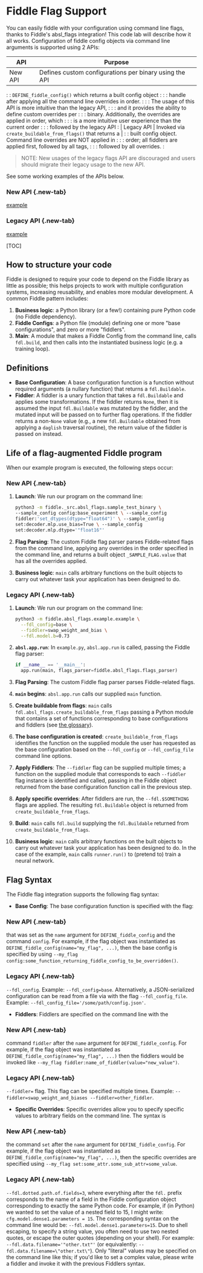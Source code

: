 # Fiddle Flag Support

<!--#include file="google/flags_code_lab_header.md"-->

You can easily fiddle with your configuration using command line flags, thanks
to Fiddle's absl_flags integration! This code lab will describe how it all
works. Configuration of fiddle config objects via command line arguments is
supported using 2 APIs:

| API        | Purpose                                                         |
| ---------- | --------------------------------------------------------------- |
| New API    | Defines custom configurations per binary using the API          |
:            : `DEFINE_fiddle_config()` which returns a built config object    :
:            : handle after applying all the command line overrides in order.  :
:            : The usage of this API is more intuitive than the legacy API,    :
:            : and it provides the ability to define custom overrides per      :
:            : binary. Additionally, the overrides are applied in order, which :
:            : is a more intuitive user experience than the current order      :
:            : followed by the legacy API                                      :
| Legacy API | Invoked via `create_buildable_from_flags()` that returns a      |
:            : built config object. Command line overrides are NOT applied in  :
:            : order; all fiddlers are applied first, followed by all tags,    :
:            : followed by all overrides.                                      :

> NOTE: New usages of the legacy flags API are discouraged and users should
> migrate their legacy usage to the new API.

See some working examples of the APIs below.

<section class="tabs" markdown=1>

### New API {.new-tab}

[example](http://github.com/google/fiddle/tree/main/fiddle/_src/absl_flags/sample_test_binary.py)

### Legacy API {.new-tab}

[example](http://github.com/google/fiddle/tree/main/fiddle/absl_flags/example)

</section>

[TOC]

## How to structure your code

Fiddle is designed to require your code to depend on the Fiddle library as
little as possible; this helps projects to work with multiple configuration
systems, increasing reusability, and enables more modular development. A common
Fiddle pattern includes:

1.  **Business logic**: a Python library (or a few!) containing pure Python code
    (no Fiddle dependency).
2.  **Fiddle Configs**: a Python file (module) defining one or more "base
    configurations", and zero or more "fiddlers".
3.  **Main**: A module that makes a Fiddle Config from the command line, calls
    `fdl.build`, and then calls into the instantiated business logic (e.g. a
    training loop).

## Definitions

-   **Base Configuration**: A base configuration function is a function without
    required arguments (a nullary function) that returns a `fdl.Buildable`.
-   **Fiddler**: A fiddler is a unary function that takes a `fdl.Buildable` and
    applies some transformations. If the fiddler returns `None`, then it is
    assumed the input `fdl.Buildable` was mutated by the fiddler, and the
    mutated input will be passed on to further flag operations. If the fiddler
    returns a non-`None` value (e.g., a new `fdl.Buildable` obtained from
    applying a `daglish` traversal routine), the return value of the fiddler is
    passed on instead.

## Life of a flag-augmented Fiddle program

When our example program is executed, the following steps occur:

<section class="tabs" markdown=1>

### New API {.new-tab}

1.  **Launch**: We run our program on the command line:

    ```sh
    python3 -m fiddle._src.absl_flags.sample_test_binary \
    --sample_config config:base_experiment \ --sample_config
    fiddler:'set_dtypes(dtype="float64")' \ --sample_config
    set:decoder.mlp.use_bias=True \ --sample_config
    set:decoder.mlp.dtype='"float16"'
    ```

2.  **Flag Parsing**: The custom Fiddle flag parser parses Fiddle-related flags
    from the command line, applying any overrides in the order specified in the
    command line, and returns a built object `_SAMPLE_FLAG.value` that has all
    the overrides applied.

3.  **Business logic**: `main` calls arbitrary functions on the built objects to
    carry out whatever task your application has been designed to do.

### Legacy API {.new-tab}

1.  **Launch**: We run our program on the command line:

    ```sh
    python3 -m fiddle.absl_flags.example.example \
      --fdl_config=base \
      --fiddler=swap_weight_and_bias \
      --fdl.model.b=0.73
    ```

2.  **`absl.app.run`**: In `example.py`, `absl.app.run` is called, passing the
    Fiddle flag parser:

    ```py
    if __name__ == '__main__':
      app.run(main, flags_parser=fiddle.absl_flags.flags_parser)
    ```

3.  **Flag Parsing**: The custom Fiddle flag parser parses Fiddle-related flags.

4.  **`main` begins**: `absl.app.run` calls our supplied `main` function.

5.  **Create buildable from flags**: `main` calls
    `fdl.absl_flags.create_buildable_from_flags` passing a Python module that
    contains a set of functions corresponding to base configurations and
    fiddlers (see [the glossary](#definitions)).

6.  **The base configuration is created**: `create_buildable_from_flags`
    identifies the function on the supplied module the user has requested as the
    base configuration based on the `--fdl_config` or `--fdl_config_file`
    command line options.

7.  **Apply Fiddlers**: The `--fiddler` flag can be supplied multiple times; a
    function on the supplied module that corresponds to each `--fiddler` flag
    instance is identified and called, passing in the Fiddle object returned
    from the base configuration function call in the previous step.

8.  **Apply specific overrides**: After fiddlers are run, the `--fdl.$SOMETHING`
    flags are applied. The resulting `fdl.Buildable` object is returned from
    `create_buildable_from_flags`.

9.  **Build**: `main` calls `fdl.build` supplying the `fdl.Buildable` returned
    from `create_buildable_from_flags`.

10. **Business logic**: `main` calls arbitrary functions on the built objects to
    carry out whatever task your application has been designed to do. In the
    case of the example, `main` calls `runner.run()` to (pretend to) train a
    neural network.

</section>

## Flag Syntax

The Fiddle flag integration supports the following flag syntax:

-   **Base Config**: The base configuration function is specified with the flag:

<section class="tabs" markdown=1>

### New API {.new-tab}

that was set as the `name` argument for `DEFINE_fiddle_config` and the command
`config`. For example, if the flag object was instantiated as
`DEFINE_fiddle_config(name="my_flag", ...)`, then the base config is specified
by using `--my_flag
config:some_function_returning_fiddle_config_to_be_overridden()`.

### Legacy API {.new-tab}

`--fdl_config`. Example: `--fdl_config=base`. Alternatively, a JSON-serialized
configuration can be read from a file via with the flag `--fdl_config_file`.
Example: `--fdl_config_file='/some/path/config.json'`.

</section>

-   **Fiddlers**: Fiddlers are specified on the command line with the

<section class="tabs" markdown=1>

### New API {.new-tab}

command `fiddler` after the `name` argument for `DEFINE_fiddle_config`. For
example, if the flag object was instantiated as
`DEFINE_fiddle_config(name="my_flag", ...)` then the fiddlers would be invoked
like `--my_flag fiddler:name_of_fiddler(value="new_value")`.

### Legacy API {.new-tab}

`--fiddler=` flag. This flag can be specified multiple times. Example:
`--fiddler=swap_weight_and_biases --fiddler=other_fiddler`.

</section>

-   **Specific Overrides**: Specific overrides allow you to specify specific
    values to arbitrary fields on the command line. The syntax is

<section class="tabs" markdown=1>

### New API {.new-tab}

the command `set` after the `name` argument for `DEFINE_fiddle_config`. For
example, if the flag object was instantiated as
`DEFINE_fiddle_config(name="my_flag", ...)`, then the specific overrides are
specified using `--my_flag set:some_attr.some_sub_attr=some_value`.

### Legacy API {.new-tab}

`--fdl.dotted.path.of.fields=3`, where everything after the `fdl.` prefix
corresponds to the name of a field in the Fiddle configuration object
corresponding to exactly the same Python code. For example, if (in Python) we
wanted to set the value of a nested field to 15, I might write:
`cfg.model.dense1.parameters = 15`. The corresponding syntax on the command line
would be: `--fdl.model.dense1.parameters=15`. Due to shell escaping, to specify
a string value, you often need to use two nested quotes, or escape the outer
quotes (depending on your shell). For example:
`--fdl.data.filename='"other.txt"'` (or equivalently:
`--fdl.data.filename=\"other.txt\"`). Only "literal" values may be specified on
the command line like this; if you'd like to set a complex value, please write a
fiddler and invoke it with the previous Fiddlers syntax.

</section>
